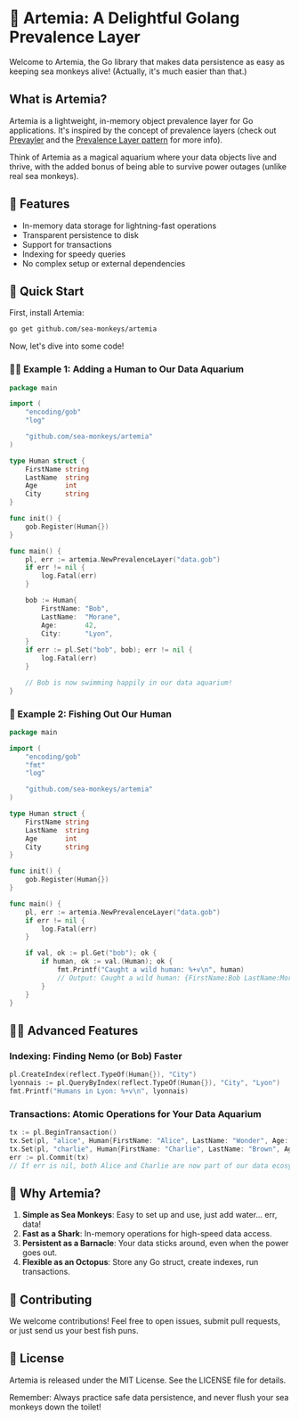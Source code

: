 # 🦐 Artemia: A Delightful Golang Prevalence Layer

Welcome to Artemia, the Go library that makes data persistence as easy as keeping sea monkeys alive! (Actually, it's much easier than that.)

## What is Artemia?

Artemia is a lightweight, in-memory object prevalence layer for Go applications. It's inspired by the concept of prevalence layers (check out [Prevayler](https://prevayler.org/) and the [Prevalence Layer pattern](https://wiki.c2.com/?PrevalenceLayer) for more info). 

Think of Artemia as a magical aquarium where your data objects live and thrive, with the added bonus of being able to survive power outages (unlike real sea monkeys).

## 🌟 Features

- In-memory data storage for lightning-fast operations
- Transparent persistence to disk
- Support for transactions
- Indexing for speedy queries
- No complex setup or external dependencies

## 🚀 Quick Start

First, install Artemia:

```bash
go get github.com/sea-monkeys/artemia
```

Now, let's dive into some code!

### 🏊‍♂️ Example 1: Adding a Human to Our Data Aquarium

```go
package main

import (
	"encoding/gob"
	"log"

	"github.com/sea-monkeys/artemia"
)

type Human struct {
	FirstName string
	LastName  string
	Age       int
	City      string
}

func init() {
	gob.Register(Human{})
}

func main() {
	pl, err := artemia.NewPrevalenceLayer("data.gob")
	if err != nil {
		log.Fatal(err)
	}

	bob := Human{
		FirstName: "Bob",
		LastName:  "Morane",
		Age:       42,
		City:      "Lyon",
	}
	if err := pl.Set("bob", bob); err != nil {
		log.Fatal(err)
	}

	// Bob is now swimming happily in our data aquarium!
}
```

### 🎣 Example 2: Fishing Out Our Human

```go
package main

import (
	"encoding/gob"
	"fmt"
	"log"

	"github.com/sea-monkeys/artemia"
)

type Human struct {
	FirstName string
	LastName  string
	Age       int
	City      string
}

func init() {
	gob.Register(Human{})
}

func main() {
	pl, err := artemia.NewPrevalenceLayer("data.gob")
	if err != nil {
		log.Fatal(err)
	}

	if val, ok := pl.Get("bob"); ok {
		if human, ok := val.(Human); ok {
			fmt.Printf("Caught a wild human: %+v\n", human)
			// Output: Caught a wild human: {FirstName:Bob LastName:Morane Age:42 City:Lyon}
		}
	}
}
```

## 🧜‍♀️ Advanced Features

### Indexing: Finding Nemo (or Bob) Faster

```go
pl.CreateIndex(reflect.TypeOf(Human{}), "City")
lyonnais := pl.QueryByIndex(reflect.TypeOf(Human{}), "City", "Lyon")
fmt.Printf("Humans in Lyon: %+v\n", lyonnais)
```

### Transactions: Atomic Operations for Your Data Aquarium

```go
tx := pl.BeginTransaction()
tx.Set(pl, "alice", Human{FirstName: "Alice", LastName: "Wonder", Age: 28, City: "Paris"})
tx.Set(pl, "charlie", Human{FirstName: "Charlie", LastName: "Brown", Age: 8, City: "New York"})
err := pl.Commit(tx)
// If err is nil, both Alice and Charlie are now part of our data ecosystem!
```

## 🐠 Why Artemia?

1. **Simple as Sea Monkeys**: Easy to set up and use, just add water... err, data!
2. **Fast as a Shark**: In-memory operations for high-speed data access.
3. **Persistent as a Barnacle**: Your data sticks around, even when the power goes out.
4. **Flexible as an Octopus**: Store any Go struct, create indexes, run transactions.

## 🦀 Contributing

We welcome contributions! Feel free to open issues, submit pull requests, or just send us your best fish puns.

## 🐙 License

Artemia is released under the MIT License. See the LICENSE file for details.

Remember: Always practice safe data persistence, and never flush your sea monkeys down the toilet!
